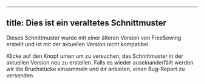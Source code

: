 ***

## title: Dies ist ein veraltetes Schnittmuster

Dieses Schnittmuster wurde mit einer älteren Version von FreeSewing erstellt und ist mit der aktuellen Version nicht kompatibel.

Klicke auf den Knopf unten um zu versuchen, das Schnittmuster in der aktuellen Version neu zu erstellen. Falls es wieder auseinanderfällt werden wir die Bruchstücke einsammeln und dir anbieten, einen Bug-Report zu versenden.
